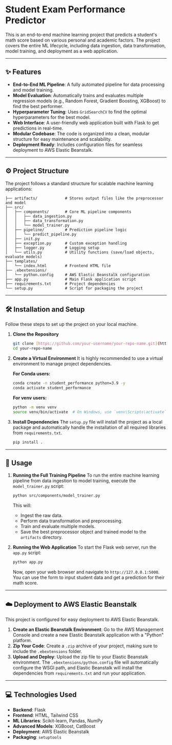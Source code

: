 # Student Exam Performance Predictor

This is an end-to-end machine learning project that predicts a student's math score based on various personal and academic factors. The project covers the entire ML lifecycle, including data ingestion, data transformation, model training, and deployment as a web application.

<!-- 🚀 Live Demo
*[Link to your deployed web application (e.g., on AWS Elastic Beanstalk)]* -->

---

## ✨ Features

- **End-to-End ML Pipeline**: A fully automated pipeline for data processing and model training.
- **Model Evaluation**: Automatically trains and evaluates multiple regression models (e.g., Random Forest, Gradient Boosting, XGBoost) to find the best performer.
- **Hyperparameter Tuning**: Uses `GridSearchCV` to find the optimal hyperparameters for the best model.
- **Web Interface**: A user-friendly web application built with Flask to get predictions in real-time.
- **Modular Codebase**: The code is organized into a clean, modular structure for easy maintenance and scalability.
- **Deployment Ready**: Includes configuration files for seamless deployment to AWS Elastic Beanstalk.

---

## ⚙️ Project Structure

The project follows a standard structure for scalable machine learning applications:

```
├── artifacts/            # Stores output files like the preprocessor and model
├── src/
│   ├── components/       # Core ML pipeline components
│   │   ├── data_ingestion.py
│   │   ├── data_transformation.py
│   │   └── model_trainer.py
│   ├── pipeline/         # Prediction pipeline logic
│   │   └── predict_pipeline.py
│   ├── init.py
│   ├── exception.py      # Custom exception handling
│   ├── logger.py         # Logging setup
│   └── utils.py          # Utility functions (save/load objects, evaluate models)
├── templates/
│   └── index.html        # Frontend HTML file
├── .ebextensions/
│   └── python.config     # AWS Elastic Beanstalk configuration
├── app.py                # Main Flask application script
├── requirements.txt      # Project dependencies
└── setup.py              # Script for packaging the project
```

---

## 🛠️ Installation and Setup

Follow these steps to set up the project on your local machine.

1.  **Clone the Repository**
    ```bash
    git clone [https://github.com/your-username/your-repo-name.git](https://github.com/your-username/your-repo-name.git)
    cd your-repo-name
    ```

2.  **Create a Virtual Environment**
    It is highly recommended to use a virtual environment to manage project dependencies.
    
    **For Conda users:**
    ```bash
    conda create -n student_performance python=3.9 -y
    conda activate student_performance
    ```
    
    **For venv users:**
    ```bash
    python -m venv venv
    source venv/bin/activate  # On Windows, use `venv\Scripts\activate`
    ```

3.  **Install Dependencies**
    The `setup.py` file will install the project as a local package and automatically handle the installation of all required libraries from `requirements.txt`.
    ```bash
    pip install .
    ```

---

## 🚀 Usage

1.  **Running the Full Training Pipeline**
    To run the entire machine learning pipeline from data ingestion to model training, execute the `model_trainer.py` script:
    ```bash
    python src/components/model_trainer.py
    ```
    This will:
    - Ingest the raw data.
    - Perform data transformation and preprocessing.
    - Train and evaluate multiple models.
    - Save the best preprocessor object and trained model to the `artifacts` directory.

2.  **Running the Web Application**
    To start the Flask web server, run the `app.py` script:
    ```bash
    python app.py
    ```
    Now, open your web browser and navigate to `http://127.0.0.1:5000`. You can use the form to input student data and get a prediction for their math score.

---

## ☁️ Deployment to AWS Elastic Beanstalk

This project is configured for easy deployment to AWS Elastic Beanstalk.

1.  **Create an Elastic Beanstalk Environment**: Go to the AWS Management Console and create a new Elastic Beanstalk application with a "Python" platform.
2.  **Zip Your Code**: Create a `.zip` archive of your project, making sure to include the `.ebextensions` folder.
3.  **Upload and Deploy**: Upload the zip file to your Elastic Beanstalk environment. The `.ebextensions/python.config` file will automatically configure the WSGI path, and Elastic Beanstalk will install the dependencies from `requirements.txt` and run your application.

---

## 💻 Technologies Used

- **Backend**: Flask
- **Frontend**: HTML, Tailwind CSS
- **ML Libraries**: Scikit-learn, Pandas, NumPy
- **Advanced Models**: XGBoost, CatBoost
- **Deployment**: AWS Elastic Beanstalk
- **Packaging**: `setuptools`
